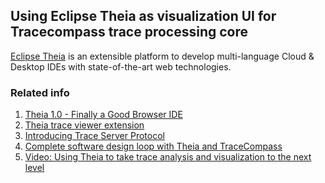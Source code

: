 ## Using Eclipse Theia as visualization UI for Tracecompass trace processing core

[Eclipse Theia](https://theia-ide.org) is an extensible platform to develop multi-language Cloud & Desktop IDEs with state-of-the-art web technologies.

### Related info
1. [Theia 1.0 - Finally a Good Browser IDE](https://dev.to/svenefftinge/theia-1-0-finally-a-good-browser-ide-3ok0)
1. [Theia trace viewer extension](https://github.com/theia-ide/theia-trace-extension)
1. [Introducing Trace Server Protocol](https://wiki.eclipse.org/images/b/bf/EclipseTSP-CommunityMeeting-28March2019.pdf)
1. [Complete software design loop with Theia and TraceCompass](https://wiki.eclipse.org/images/2/2b/EclipseConEurope2019-TSP-IDSL.pdf)
1. [Video: Using Theia to take trace analysis and visualization to the next level
](https://www.youtube.com/watch?v=Fysg1mOadik)
